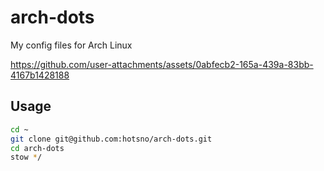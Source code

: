 # arch-dots
My config files for Arch Linux

https://github.com/user-attachments/assets/0abfecb2-165a-439a-83bb-4167b1428188

## Usage
```sh
cd ~
git clone git@github.com:hotsno/arch-dots.git
cd arch-dots
stow */
```
